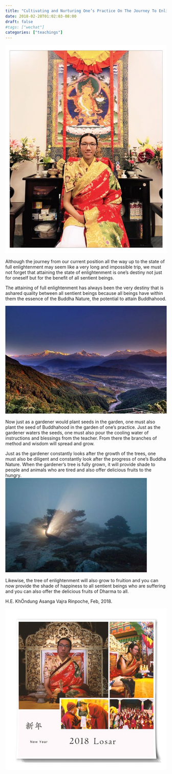 ```yaml
---
title: "Cultivating and Nurturing One’s Practice On The Journey To Enlightenment"
date: 2018-02-28T01:02:03-08:00
draft: false
#tags: ["wechat"]
categories: ["teachings"]
---
```


![img](https://raw.githubusercontent.com/thogmedorje/up/master/uPic/640-20200510082253317.jpeg)



Although the journey from our current position all the way up to the state of full enlightenment may seem like a very long and impossible trip, we must not forget that attaining the state of enlightenment is one’s destiny not just for oneself but for the benefit of all sentient beings.

 The attaining of full enlightenment has always been the very destiny that is ashared quality between all sentient beings because all beings have within them the essence of the Buddha Nature, the potential to attain Buddhahood.

![img](https://raw.githubusercontent.com/thogmedorje/up/master/uPic/640-20200510082337710.jpeg)

Now just as a gardener would plant seeds in the garden, one must also plant the seed of Buddhahood in the garden of one’s practice. Just as the gardener waters the seeds, one must also pour the cooling water of instructions and blessings from the teacher. From there the branches of method and wisdom will spread and grow. 

Just as the gardener constantly looks after the growth of the trees, one must also be diligent and constantly look after the progress of one’s Buddha Nature. When the gardener’s tree is fully grown, it will provide shade to people and animals who are tired and also offer delicious fruits to the hungry.  
![img](https://raw.githubusercontent.com/thogmedorje/up/master/uPic/640-20200510082357570.jpeg)

Likewise, the tree of enlightenment will also grow to fruition and you can now provide the shade of happiness to all sentient beings who are suffering and you can also offer the delicious fruits of Dharma to all.

H.E. KhÖndung Asanga Vajra Rinpoche, Feb, 2018.

![img](https://raw.githubusercontent.com/thogmedorje/up/master/uPic/640-20200510082418301.jpeg)